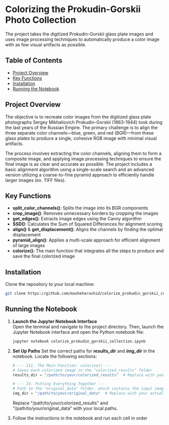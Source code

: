 # Colorizing the Prokudin-Gorskii Photo Collection

The project takes the digitized Prokudin-Gorskii glass plate images and uses image processing techniques to automatically produce a color image with as few visual artifacts as possible.

## Table of Contents

- [Project Overview](#project-overview)
- [Key Functions](#key-functions)
- [Installation](#installation)
- [Running the Notebook](#running=the=notebook)

## Project Overview

The objective is to recreate color images from the digitized glass plate photographs Sergey Mikhaliovich Prokudin-Gorskii (1863-1944) took during the last years of the Russian Empire. The primary challenge is to align the three separate color channels—blue, green, and red (BGR)—from these glass plates to produce a single, cohesive RGB image with minimal visual artifacts. 

The process involves extracting the color channels, aligning them to form a composite image, and applying image processing techniques to ensure the final image is as clear and accurate as possible. The project includes a basic alignment algorithm using a single-scale search and an advanced version utilizing a coarse-to-fine pyramid approach to efficiently handle larger images (ex. TIFF files).

## Key Functions

- **split_color_channels()**: Splits the image into its BGR components
- **crop_image()**: Removes unnecessary borders by cropping the images
- **get_edges()**: Extracts image edges using the Canny algorithm
- **SSD()**: Calculates the Sum of Squared Differences for alignment scoring
- **align()** & **get_displacement()**: Aligns the channels by finding the optimal displacement
- **pyramid_align()**: Applies a multi-scale approach for efficient alignment of large images
- **colorize()**: The main function that integrates all the steps to produce and save the final colorized image

## Installation 

Clone the repository to your local machine:
```bash
git clone https://github.com/masheharashid/colorize_prokudin_gorskii_collection.git
```

## Running the Notebook

1. **Launch the Jupyter Notebook Interface**<br>
Open the terminal and navigate to the project directory. Then, launch the Jupyter Notebook interface and open the Python notebook file:
   
   ```bash
   jupyter notebook colorize_prokudin_gorskii_collection.ipynb
   ```
   
2. **Set Up Paths**
Set the correct paths for ***results_dir*** and ***img_dir*** in the notebook. Locate the following sections:

   ```python
   # --- III. The Main Function: colorize() ---
   # Saves each colorized image in the "colorized_results" folder 
   results_dir = "/path/to/your/colorized_results"  # Replace with your actual file path
   
   # --- IV. Putting Everything Together ---
   # Path to the "original_data" folder, which contains the input images 
   img_dir = "/path/to/your/original_data"  # Replace with your actual file path
   ```
   Replace "/path/to/your/colorized_results" and "/path/to/your/original_data" with your local paths.


3. Follow the instructions in the notebook and run each cell in order
   

